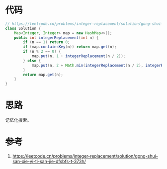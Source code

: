 # 代码

```java
// https://leetcode.cn/problems/integer-replacement/solution/gong-shui-san-xie-yi-ti-san-jie-dfsbfs-t-373h/
class Solution {
    Map<Integer, Integer> map = new HashMap<>();
    public int integerReplacement(int n) {
        if (n == 1) return 0;
        if (map.containsKey(n)) return map.get(n);
        if (n % 2 == 0) {
            map.put(n, 1 + integerReplacement(n / 2));
        } else {
            map.put(n, 2 + Math.min(integerReplacement(n / 2), integerReplacement(n / 2 + 1)));
        }
        return map.get(n);
    }
}
```

# 思路

记忆化搜索。

# 参考

1. https://leetcode.cn/problems/integer-replacement/solution/gong-shui-san-xie-yi-ti-san-jie-dfsbfs-t-373h/